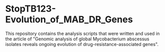 # StopTB123-Evolution_of_MAB_DR_Genes
This repository contains the analysis scripts that were written and used in the article of "Genomic analysis of global Mycobacterium abscessus isolates reveals ongoing evolution of drug-resistance-associated genes".
